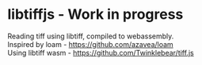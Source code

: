 # libtiffjs - Work in progress

Reading tiff using libtiff, compiled to webassembly. <br />
Inspired by loam - https://github.com/azavea/loam <br />
Using libtiff wasm - https://github.com/Twinklebear/tiff.js
